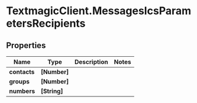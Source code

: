 # TextmagicClient.MessagesIcsParametersRecipients

## Properties
Name | Type | Description | Notes
------------ | ------------- | ------------- | -------------
**contacts** | **[Number]** |  | 
**groups** | **[Number]** |  | 
**numbers** | **[String]** |  | 


